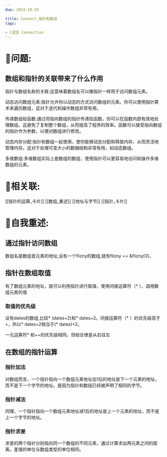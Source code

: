 ```yaml
---
due: 2023-10-19 

title: Connect_指针和数组
tags:
 
- C语言 Connection
---
```


# 🤔问题:
## 数组和指针的关联带来了什么作用
指针与数组名称的关联:这意味着数组名可以像指针一样用于访问数组元素。

动态访问数组元素:指针允许你以动态的方式访问数组的元素。你可以使用指针算术来遍历数组，这对于迭代和操作数组非常有用。

传递数组给函数:通过将指向数组的指针传递给函数，你可以在函数内部有效地处理数组。这避免了复制整个数组，从而提高了程序的效率。函数可以接受指向数组的指针作为参数，以便对数组进行修改。

动态内存分配:指针和数组一起使用，使你能够动态分配和释放内存，从而灵活地管理内存。这对于处理可变大小的数据结构非常有用，如动态数组。

多维数组:多维数组实际上是数组的数组，使用指针可以更容易地访问和操作多维数组的元素。
# 🤔相关联:
[[指针的运算_卡片]] 
[[数组_重述]]
[[地址与字节]]
[[指针_卡片]]

# 📘自我重述:
## 通过指针访问数组
数组名是数组首元素的地址,设有一个flizny的数组,就有flizny == &flizny\[0]，
## 指针在数组取值
有了数组元素的地址，就可以利用指针进行取值，使用间接运算符（* ），调用数组元素的值
### 取值的优先级
设有dates的数组,比较* (dates+2)和* dates+2。间接运算符（* ）的优先级高于+，所以* dates+2相当于(* dates)+2。

一元运算符* 和++的优先级相同，但结合律是从右往左
## 在数组的指针运算
### 指针加法
对数组而言，一个指针指向一个数组元素地址加1后的地址是下一个元素的地址，而不是下一个字节的地址。是因为指针和数组已经被声明了相同的字节。

### 指针减法
同理，一个指针指向一个数组元素地址减1后的地址是上一个元素的地址，而不是上一个字节的地址。

### 指针求差
求差的两个指针分别指向同一个数组的不同元素，通过计算求出两元素之间的距离。差值的单位与数组类型的单位相同。



